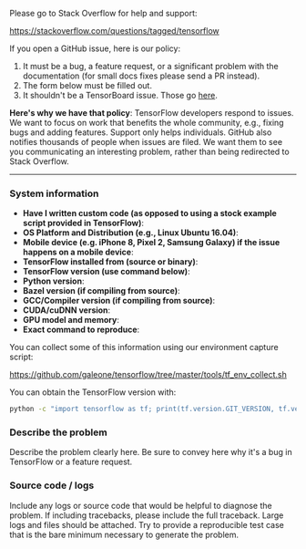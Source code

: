 Please go to Stack Overflow for help and support:

https://stackoverflow.com/questions/tagged/tensorflow

If you open a GitHub issue, here is our policy:

1.  It must be a bug, a feature request, or a significant problem with the
    documentation (for small docs fixes please send a PR instead).
2.  The form below must be filled out.
3.  It shouldn't be a TensorBoard issue. Those go
    [here](https://github.com/tensorflow/tensorboard/issues).

**Here's why we have that policy**: TensorFlow developers respond to issues. We want to focus on work that benefits the whole community, e.g., fixing bugs and adding features. Support only helps individuals. GitHub also notifies thousands of people when issues are filed. We want them to see you communicating an interesting problem, rather than being redirected to Stack Overflow.

------------------------

### System information

-   **Have I written custom code (as opposed to using a stock example script
    provided in TensorFlow)**:
-   **OS Platform and Distribution (e.g., Linux Ubuntu 16.04)**:
-   **Mobile device (e.g. iPhone 8, Pixel 2, Samsung Galaxy) if the issue
    happens on a mobile device**:
-   **TensorFlow installed from (source or binary)**:
-   **TensorFlow version (use command below)**:
-   **Python version**:
-   **Bazel version (if compiling from source)**:
-   **GCC/Compiler version (if compiling from source)**:
-   **CUDA/cuDNN version**:
-   **GPU model and memory**:
-   **Exact command to reproduce**:

You can collect some of this information using our environment capture script:

https://github.com/galeone/tensorflow/tree/master/tools/tf_env_collect.sh

You can obtain the TensorFlow version with:

```bash
python -c "import tensorflow as tf; print(tf.version.GIT_VERSION, tf.version.VERSION)"
```

### Describe the problem
Describe the problem clearly here. Be sure to convey here why it's a bug in TensorFlow or a feature request.

### Source code / logs
Include any logs or source code that would be helpful to diagnose the problem. If including tracebacks, please include the full traceback. Large logs and files should be attached. Try to provide a reproducible test case that is the bare minimum necessary to generate the problem.
